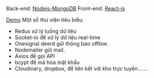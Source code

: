 

Back-end: [Nodejs-MongoDB](https://github.com/duongxuannam/api-thuctap)
Front-end: [React-js](https://thuctap-web.herokuapp.com/)

[Demo](https://thuctap-web.herokuapp.com/)
Một số thư viện tiêu biểu:
- Redux xữ lý luồng dữ liệu
- Socket-io để xữ lý dữ liệu real-time
-  Onesignal deerd gửi thông báo offline.
-  Nodemailer gửi mail.
-  Axios để gọi API
- bcypt để mã hóa mật khẩu
- Cloudinary, dropbox, để liên kết với kho trực tuyến…….
